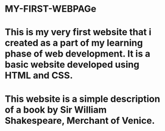 # MY-FIRST-WEBPAGe
# This is my very first website that i created as a part of my learning phase of web development. It is a basic website developed using HTML and CSS.
# This website is a simple description of a book by Sir William Shakespeare, Merchant of Venice.
